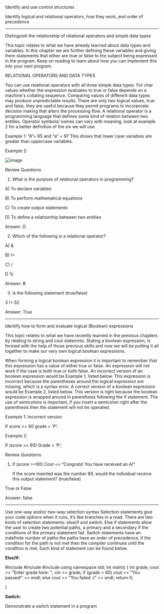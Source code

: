 Identify and use control structures

Identify logical and relational operators, how they work, and order of precedence
_________________________________________________________________________________________________________
Distinguish the relationship of relational operators and simple data types

This topic relates to what we have already learned about data types and variables. In this chapter we are further defining these variables and giving them statements that either are true or false to the subject being expressed in the program. Keep on reading to learn about how you can implement this into your next program.

RELATIONAL OPERATORS AND DATA TYPES 

You can use relational operators with all three simple data types. For char values whether the expression evaluates to true or false depends on a machine's collating sequence. Comparing values of different data types may produce unpredictable results. There are only two logical values, true and false, they are useful because they permit programs to incorporate decision making that alters the processing flow. A relational operator is a programming language that defines some kind of relation between two entities. Operator symbols/ names can vary with meaning, look at example 2 for a better definition of the six we will use. 

Example 1: “A”= 65 and “a” = 97 
This shows that lower case variables are greater than uppercase variables. 

Example 2: 

![image](https://github.com/cis-famu/oer-assignment-oer-team-1/assets/156258365/f9e61d89-ed76-4f71-ba09-8e49587ef258)

Review Questions


1. What is the purpose of relational operators in programming? 

A) To declare variables 

B) To perform mathematical equations 

C) To create output statements 

D) To define a relatisonhip between two entities

Answer: D

2. Which of the following is a relational operator?
   
A)  &

B) !=

C) /

D %

Answer: B


3. Is the following statement (true/false)
   
3 != 52

Answer: True


_________________________________________________________________________________________________________
Identify how to form and evaluate logical (Boolean) expressions

This topic relates to what we have recently learned in the previous chapters by relating to string and cout statemnts. Stating a boolean expression, is formed with the help of those previous skills and now we will be putting it all together to make our very own logical boolean expressions.


When forming a logical boolean expression it is important to remember that this expression has a value of either true or false. An expression will not work if the case is both true or both false. An incorrect version of an boolean expression would be Example 1, listed below. This expression is incorrect because the parentheses around the logical expression are missing, which is a syntax error. A correct version of a boolean expression would be Example 2, listed below. This version is right because the boolean expression is wrapped around in parenthesis following the if statement. The use of semicolons is important, if you insert a semicolon right after the parenthesis then the statement will not be operated. 


Example 1: Incorrect  version 

If score >= 60
	grade = ‘P’:


Example 2: 

If (score >= 60)
	Grade = ‘P’; 


Review Questions 

1. If (score >=90)
	Cout << “Congrats! You have received an A!” 

	If the score inserted was the number 89, would the individual receive this output statement? (true/false)

True or False 

Answer: false


_________________________________________________________________________________________________________
Use one-way and/or two-way selection syntax
Selection statements give your code options when it runs, it’s like branches in a road. There are two kinds of selection statements: else/if and switch. Else if statements allow the user to create two potential paths, a primary and a secondary if the conditions of the primary statement fail. Switch statements have an indefinite number of paths the paths have an order of precedence, if the condition for the path is not met then the compiler continues until the condition is met. Each kind of statement can be found below.

**Else/If:**

 #include <fstream>
 #include <iostream>
 #include <string>
 using namespace std;
 int main()
 {
 int grade;
 cout << "Enter grade here:  ";
 cin >> grade;
  if (grade > 60)
   cout << "You passed!" << endl;
   else
    cout << "You failed :(" << endl;
    return 0;
    
}

**Switch:**

Demonstrate a switch statement in a program
